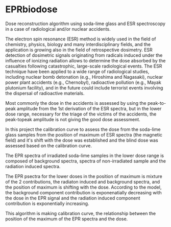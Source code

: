 # EPRbiodose
Dose reconstruction algorithm using soda-lime glass and ESR spectroscopy in a case of radiological and/or nuclear accidents.


The electron spin resonance (ESR) method is widely used in the field of chemistry, physics,
biology and many interdisciplinary fields, and the application is growing also in the field of
retrospective dosimetry. ESR detection of dosimetric signals originating from radicals induced
under the influence of ionizing radiation allows to determine the dose absorbed by the casualties
following catastrophic, large-scale radiological events. The ESR technique have been applied
to a wide range of radiological studies, including nuclear bomb detonation (e.g., Hiroshima and
Nagasaki), nuclear power plant accidents (e.g., Chernobyl), radioactive pollution (e.g., Mayak
plutonium facility), and in the future could include terrorist events involving the dispersal of
radioactive materials. 

Most commonly the dose in the accidents is assessed by using the peak-to-peak amplitude
from the 1st derivation of the ESR spectra, but in the lower dose range, necessary for the triage of the 
victims of the accidents, the peak-topeak amplitude is not giving the good dose assessment.

In this project the calibration curve to assess the dose from the soda-lime glass samples from the position 
of maximum of ESR spectra (the magnetic field) and it's shift with the dose
was established and the blind dose was assessed based on the calibration curve.

The EPR spectra of irradiated soda-lime samples in the lower dose range is composed of background spectra,
spectra of non-irradiated sample and the radiation induced spectra.

The EPR psectra for the lower doses in the position of maximum is mixture of the 2 contributions,
the radiaton induced and background spectra, and the position of maximum is shifting with the dose.
According to the model, the background component contribution is exponenatially decreasing with the dose
in the EPR signal and the radiation induced component contribution is exponentially increasing.

This algorithm is making calibration curve, the relationship between the position of the maximum of the EPR spectra
and the dose.
